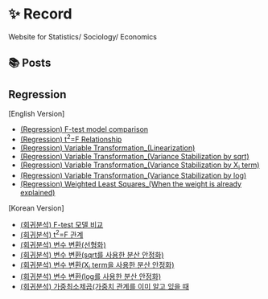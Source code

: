 # ✨ Record

Website for Statistics/ Sociology/ Economics

## 📚 Posts

## Regression

[English Version]
- [(Regression) F-test model comparison](What-is-model-comparision-F-test.md)
- [(Regression) t<sup>2</sup>=F Relationship](t2-F-en.md)
- [(Regression) Variable Transformation_(Linearization)](variable-trans-en.md)
- [(Regression) Variable Transformation_(Variance Stabilization by sqrt)](variable-trans2-en1.md)
- [(Regression) Variable Transformation_(Variance Stabilization by X<sub>i</sub> term)](variable-trans3-en.md)
- [(Regression) Variable Transformation_(Variance Stabilization by log)](variable-trans4-en.md) 
- [(Regression) Weighted Least Squares_(When the weight is already explained)](wls1-en.md)

[Korean Version]
- [(회귀분석) F-test 모델 비교](What-is-model-comparision-F-test-ko.md)
- [(회귀분석) t<sup>2</sup>=F 관계](t2-F.md)
- [(회귀분석) 변수 변환(선형화)](variable-trans.md)
- [(회귀분석) 변수 변환(sqrt를 사용한 분산 안정화)](variable-trans2.md)
- [(회귀분석) 변수 변환(X<sub>i</sub> term을 사용한 분산 안정화)](variable-trans3.md)
- [(회귀분석) 변수 변환(log를 사용한 분산 안정화)](variable-trans4.md)
- [(회귀분석) 가중최소제곱(가중치 관계를 이미 알고 있을 때](wls1.md)
